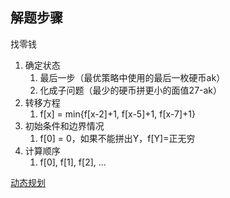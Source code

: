 ## 解题步骤
找零钱
1. 确定状态
   1. 最后一步（最优策略中使用的最后一枚硬币ak）
   2. 化成子问题（最少的硬币拼更小的面值27-ak）
2. 转移方程
   1. f[x] = min{f[x-2]+1, f[x-5]+1, f[x-7]+1}
3. 初始条件和边界情况
   1. f[0] = 0，如果不能拼出Y，f[Y]=正无穷
4. 计算顺序
   1. f[0], f[1], f[2], ...

[动态规划](https://www.bilibili.com/video/BV1xb411e7ww?spm_id_from=333.337.search-card.all.click&vd_source=a90ad52da3413fbdf07d4bf807ffc6d1)